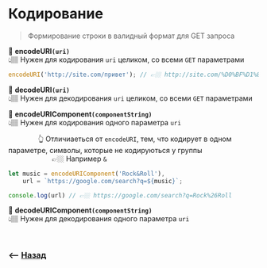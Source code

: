 # Кодирование
> Формирование строки в валидный формат для GET запроса

💠 **encodeURI`(uri)`**   
👆🏽 Нужен для кодирования `uri` целиком, со всеми `GET` параметрами

```javascript
encodeURI('http://site.com/привет'); // 👉🏼 http://site.com/%D0%BF%D1%80%D0%B8%D0%B2%D0%B5%D1%82
```

💠 **decodeURI`(uri)`**   
👆🏽 Нужен для декодирования `uri` целиком, со всеми `GET` параметрами

💠 **encodeURIComponent`(componentString)`**   
👆🏽 Нужен для кодирования одного параметра `uri`  

&emsp;&emsp;&emsp;&emsp; 👆 Отличиаеться от `encodeURI`, тем, что кодирует в одном параметре, символы, которые не кодируються у группы  
&emsp;&emsp;&emsp;&emsp;&emsp;&emsp; 👉🏼 Например `&`

```javascript
let music = encodeURIComponent('Rock&Roll'),
    url = `https://google.com/search?q=${music}`;

console.log(url) // 👉🏼 https://google.com/search?q=Rock%26Roll
```

💠 **decodeURIComponent`(componentString)`**   
👆🏽 Нужен для декодирования одного параметра `uri`

<br>

### ⟵ **<a href="../../readme.md">Назад</a>**